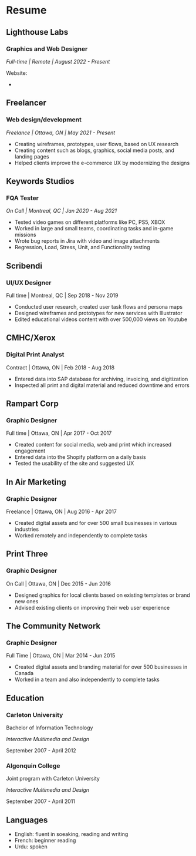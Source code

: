 # Resume

## Lighthouse Labs

### Graphics and Web Designer

_Full-time | Remote | August 2022 - Present_

Website:

-

## Freelancer

### Web design/development

_Freelance | Ottawa, ON | May 2021 - Present_

- Creating wireframes, prototypes, user flows, based on UX research
- Creating content such as blogs, graphics, social media posts, and landing pages
- Helped clients improve the e-commerce UX by modernizing the designs

## Keywords Studios

### FQA Tester

_On Call | Montreal, QC | Jan 2020 - Aug 2021_

- Tested video games on different platforms like PC, PS5, XBOX
- Worked in large and small teams, coordinating tasks and in-game missions
- Wrote bug reports in Jira with video and image attachments
- Regression, Load, Stress, Unit, and Functionality testing

## Scribendi

### UI/UX Designer

Full time | Montreal, QC | Sep 2018 - Nov 2019

- Conducted user research, created user task flows and persona maps
- Designed wireframes and prototypes for new services with Illustrator
- Edited educational videos content with over 500,000 views on Youtube

## CMHC/Xerox

### Digital Print Analyst

Contract | Ottawa, ON | Feb 2018 - Aug 2018

- Entered data into SAP database for archiving, invoicing, and digitization
- Inspected all print and digital material and reduced downtime and errors

## Rampart Corp

### Graphic Designer

Full time | Ottawa, ON | Apr 2017 - Oct 2017

- Created content for social media, web and print which increased engagement
- Entered data into the Shopify platform on a daily basis
- Tested the usability of the site and suggested UX

## In Air Marketing

### Graphic Designer

Freelance | Ottawa, ON | Aug 2016 - Apr 2017

- Created digital assets and for over 500 small businesses in various industries
- Worked remotely and independently to complete tasks

## Print Three

### Graphic Designer

On Call | Ottawa, ON | Dec 2015 - Jun 2016

- Designed graphics for local clients based on existing templates or brand new ones
- Advised existing clients on improving their web user experience

## The Community Network

### Graphic Designer

Full Time | Ottawa, ON | Mar 2014 - Jun 2015

- Created digital assets and branding material for over 500 businesses in Canada
- Worked in a team and also independently to complete tasks

## Education

### Carleton University

Bachelor of Information Technology

_Interactive Multimedia and Design_

September 2007 - April 2012

### Algonquin College

Joint program with Carleton University

_Interactive Multimedia and Design_

September 2007 - April 2011

## Languages

- English: fluent in soeaking, reading and writing
- French: beginner reading
- Urdu: spoken
